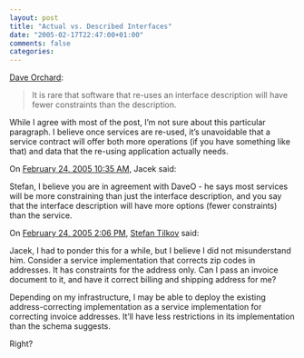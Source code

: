 ```yaml
---
layout: post
title: "Actual vs. Described Interfaces"
date: "2005-02-17T22:47:00+01:00"
comments: false
categories: 
---
```


<p><a href="http://www.pacificspirit.com/blog/2005/02/16/interfaces_described_vs_actual">Dave Orchard</a>:</p>

<blockquote>
<p>It is rare that software that re-uses an interface description will have fewer constraints than the description. </p>
</blockquote>

<p>While I agree with most of the post, I&#8217;m not sure about this particular paragraph. I believe once services are re-used, it&#8217;s unavoidable that a service contract will offer both more operations (if you have something like that) and data that the re-using application actually needs.</p>

<section class="comments">

<div class="comment" id="comment-469">
On <a href="#comment-469" title="Permalink to this comment">February 24, 2005 10:35 AM</a>, Jacek
said:
<p>Stefan, I believe you are in agreement with DaveO - he says most services will be more constraining than just the interface description, and you say that the interface description will have more options (fewer constraints) than the service.</p>


<div class="comment" id="comment-470">
On <a href="#comment-470" title="Permalink to this comment">February 24, 2005  2:06 PM</a>, <a href="/en/staff/st/">Stefan Tilkov</a>
said:
<p>Jacek, I had to ponder this for a while, but I believe I did not misunderstand him. Consider a service implementation that corrects zip codes in addresses.  It has constraints for the address only. Can I pass an invoice document to it, and have it correct billing and shipping address for me?</p>

<p>Depending on my infrastructure, I may be able to deploy the existing address-correcting implementation as a service implementation for correcting invoice addresses. It&#8217;ll have less restrictions in its implementation than the schema suggests.</p>

<p>Right?</p>


</section>

